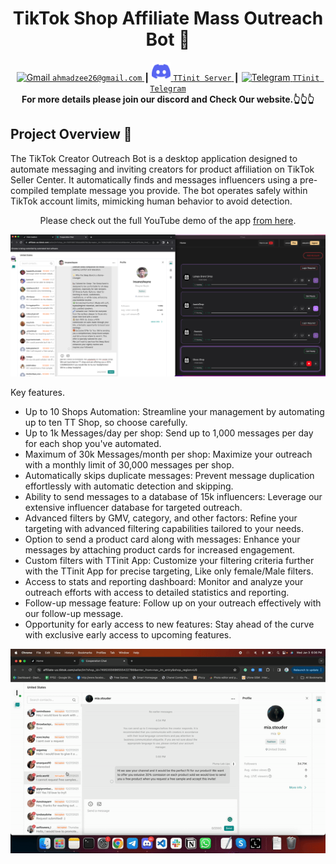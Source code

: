 <h1 align="center">TikTok Shop Affiliate Mass Outreach Bot 🤖</h1>

<div align="center">
  <a href="https://mail.google.com/mail/u/?authuser=ahmadzee26@gmail.com">
    <img alt="Gmail" width="30px" src="[[https://edent.github.io/SuperTinyIcons/images/svg/gmail.svg](https://github.com/Zeeshanahmad4/TikTok-Shop-Affiliate-Mass-Outreach-Bot/blob/main/New%20init.jpg)](https://github.com/Zeeshanahmad4/TikTok-Shop-Affiliate-Mass-Outreach-Bot/blob/main/New%20init.jpg)" />
    <code>ahmadzee26@gmail.com</code>
  </a>
  <span> ┃ </span>
    <a href="https://discord.gg/KpmPXJXRkS">
    <img alt="Discord" width="30px" src="https://github.com/Zeeshanahmad4/RealEstateMate-WhatsApp-Group-Management-Bot/blob/main/discord-icon-svgrepo-com.svg" />
    <code>TTinit Server</code>
  </a>
    <span> ┃ </span>
  <a href="https://t.me/+jApxd21h-XI1NmI0">
    <img alt="Telegram" width="30px" src="https://edent.github.io/SuperTinyIcons/images/svg/telegram.svg" />
    <code>TTinit Telegram</code>
  </a>

  

    
  
  <br />
  <strong>For more details please join our discord and Check Our website.👆👆👆</strong>
</div>

## Project Overview 📖

The TikTok Creator Outreach Bot is a desktop application designed to automate messaging and inviting creators for product affiliation on TikTok Seller Center. It automatically finds and messages influencers using a pre-compiled template message you provide. The bot operates safely within TikTok account limits, mimicking human behavior to avoid detection.

<p align="center">Please check out the full YouTube demo of the app <a href="https://www.youtube.com/watch?v=GN4zOd0L1L4&feature=youtu.be" target="_blank">from here</a>.</p>

![Alt text](https://github.com/Zeeshanahmad4/TikTok-Shop-Affiliate-Mass-Outreach-Bot/blob/main/Main-screen.png)


Key features.

* Up to 10 Shops Automation: Streamline your management by automating up to ten TT Shop, so choose carefully.
* Up to 1k Messages/day per shop: Send up to 1,000 messages per day for each shop you've automated.
* Maximum of 30k Messages/month per shop: Maximize your outreach with a monthly limit of 30,000 messages per shop.
* Automatically skips duplicate messages: Prevent message duplication effortlessly with automatic detection and skipping.
* Ability to send messages to a database of 15k influencers: Leverage our extensive influencer database for targeted outreach.
* Advanced filters by GMV, category, and other factors: Refine your targeting with advanced filtering capabilities tailored to your needs.
* Option to send a product card along with messages: Enhance your messages by attaching product cards for increased engagement.
* Custom filters with TTinit App: Customize your filtering criteria further with the TTinit App for precise targeting, Like only female/Male filters.
* Access to stats and reporting dashboard: Monitor and analyze your outreach efforts with access to detailed statistics and reporting.
* Follow-up message feature: Follow up on your outreach effectively with our follow-up message.
* Opportunity for early access to new features: Stay ahead of the curve with exclusive early access to upcoming features.

![Alt text](https://github.com/Zeeshanahmad4/TikTok-Shop-Affiliate-Mass-Outreach-Bot/blob/main/video.gif)



